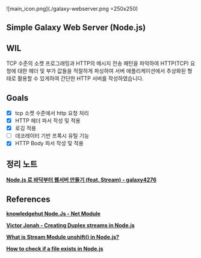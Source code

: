 ![main_icon.png](./galaxy-webserver.png =250x250)
## Simple Galaxy Web Server (Node.js)


## WIL
TCP 수준의 소켓 프로그래밍과 HTTP의 메시지 전송 패턴을 파악하여
HTTP(TCP) 요청에 대한 헤더 및 부가 값들을 적절하게 파싱하여
서버 애플리케이션에서 추상화된 형태로 활용할 수 있게하여 간단한
HTTP 서버를 작성하였습니다.


## Goals
- [x] tcp 소켓 수준에서 http 요청 처리
- [x] HTTP 헤더 파서 작성 및 적용
- [x] 로깅 적용
- [ ] 데코레이터 기반 프록시 유틸 기능
- [x] HTTP Body 파서 작성 및 적용

## 정리 노트
**[Node.js 로 바닥부터 웹서버 만들기 (feat. Stream) - galaxy4276](https://www.notion.so/Node-js-feat-Stream-cb5bef748a3d489cac80b5aa11c5ba0e?pvs=4)**

## References
**[knowledgehut Node.Js - Net Module](https://www.knowledgehut.com/blog/web-development/nodejs-net-module)**

**[Victor Jonah - Creating Duplex streams in Node.js](https://blog.logrocket.com/creating-duplex-streams-nodejs/)**

****[What is Stream Module unshift() in Node.js?](https://www.educative.io/answers/what-is-stream-module-unshift-in-nodejs)****

****[How to check if a file exists in Node.js](https://flaviocopes.com/how-to-check-if-file-exists-node/)****
